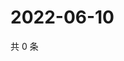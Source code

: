 # 2022-06-10

共 0 条

<!-- BEGIN WEIBO -->
<!-- 最后更新时间 Fri Jun 10 2022 23:18:35 GMT+0800 (China Standard Time) -->

<!-- END WEIBO -->
